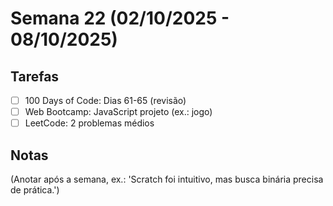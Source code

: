 # Semana 22 (02/10/2025 - 08/10/2025)

## Tarefas
- [ ] 100 Days of Code: Dias 61-65 (revisão)
- [ ] Web Bootcamp: JavaScript projeto (ex.: jogo)
- [ ] LeetCode: 2 problemas médios

## Notas
(Anotar após a semana, ex.: 'Scratch foi intuitivo, mas busca binária precisa de prática.')